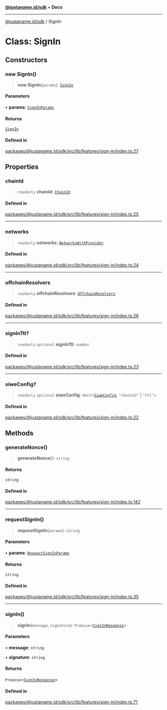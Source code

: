 [**@justaname.id/sdk**](../README.md) • **Docs**

***

[@justaname.id/sdk](../globals.md) / SignIn

# Class: SignIn

## Constructors

### new SignIn()

> **new SignIn**(`params`): [`SignIn`](SignIn.md)

#### Parameters

• **params**: [`SignInParams`](../interfaces/SignInParams.md)

#### Returns

[`SignIn`](SignIn.md)

#### Defined in

[packages/@justaname.id/sdk/src/lib/features/sign-in/index.ts:27](https://github.com/JustaName-id/JustaName-sdk/blob/577c5c787ef18bf8ddf8b997f021738a0e8ca336/packages/@justaname.id/sdk/src/lib/features/sign-in/index.ts#L27)

## Properties

### chainId

> `readonly` **chainId**: [`ChainId`](../type-aliases/ChainId.md)

#### Defined in

[packages/@justaname.id/sdk/src/lib/features/sign-in/index.ts:25](https://github.com/JustaName-id/JustaName-sdk/blob/577c5c787ef18bf8ddf8b997f021738a0e8ca336/packages/@justaname.id/sdk/src/lib/features/sign-in/index.ts#L25)

***

### networks

> `readonly` **networks**: [`NetworksWithProvider`](../type-aliases/NetworksWithProvider.md)

#### Defined in

[packages/@justaname.id/sdk/src/lib/features/sign-in/index.ts:24](https://github.com/JustaName-id/JustaName-sdk/blob/577c5c787ef18bf8ddf8b997f021738a0e8ca336/packages/@justaname.id/sdk/src/lib/features/sign-in/index.ts#L24)

***

### offchainResolvers

> `readonly` **offchainResolvers**: [`OffchainResolvers`](OffchainResolvers.md)

#### Defined in

[packages/@justaname.id/sdk/src/lib/features/sign-in/index.ts:26](https://github.com/JustaName-id/JustaName-sdk/blob/577c5c787ef18bf8ddf8b997f021738a0e8ca336/packages/@justaname.id/sdk/src/lib/features/sign-in/index.ts#L26)

***

### signInTtl?

> `readonly` `optional` **signInTtl**: `number`

#### Defined in

[packages/@justaname.id/sdk/src/lib/features/sign-in/index.ts:23](https://github.com/JustaName-id/JustaName-sdk/blob/577c5c787ef18bf8ddf8b997f021738a0e8ca336/packages/@justaname.id/sdk/src/lib/features/sign-in/index.ts#L23)

***

### siweConfig?

> `readonly` `optional` **siweConfig**: `Omit`\<[`SiweConfig`](../interfaces/SiweConfig.md), `"chainId"` \| `"ttl"`\>

#### Defined in

[packages/@justaname.id/sdk/src/lib/features/sign-in/index.ts:22](https://github.com/JustaName-id/JustaName-sdk/blob/577c5c787ef18bf8ddf8b997f021738a0e8ca336/packages/@justaname.id/sdk/src/lib/features/sign-in/index.ts#L22)

## Methods

### generateNonce()

> **generateNonce**(): `string`

#### Returns

`string`

#### Defined in

[packages/@justaname.id/sdk/src/lib/features/sign-in/index.ts:142](https://github.com/JustaName-id/JustaName-sdk/blob/577c5c787ef18bf8ddf8b997f021738a0e8ca336/packages/@justaname.id/sdk/src/lib/features/sign-in/index.ts#L142)

***

### requestSignIn()

> **requestSignIn**(`params`): `string`

#### Parameters

• **params**: [`RequestSignInParams`](../interfaces/RequestSignInParams.md)

#### Returns

`string`

#### Defined in

[packages/@justaname.id/sdk/src/lib/features/sign-in/index.ts:35](https://github.com/JustaName-id/JustaName-sdk/blob/577c5c787ef18bf8ddf8b997f021738a0e8ca336/packages/@justaname.id/sdk/src/lib/features/sign-in/index.ts#L35)

***

### signIn()

> **signIn**(`message`, `signature`): `Promise`\<[`SignInResponse`](../interfaces/SignInResponse.md)\>

#### Parameters

• **message**: `string`

• **signature**: `string`

#### Returns

`Promise`\<[`SignInResponse`](../interfaces/SignInResponse.md)\>

#### Defined in

[packages/@justaname.id/sdk/src/lib/features/sign-in/index.ts:71](https://github.com/JustaName-id/JustaName-sdk/blob/577c5c787ef18bf8ddf8b997f021738a0e8ca336/packages/@justaname.id/sdk/src/lib/features/sign-in/index.ts#L71)
